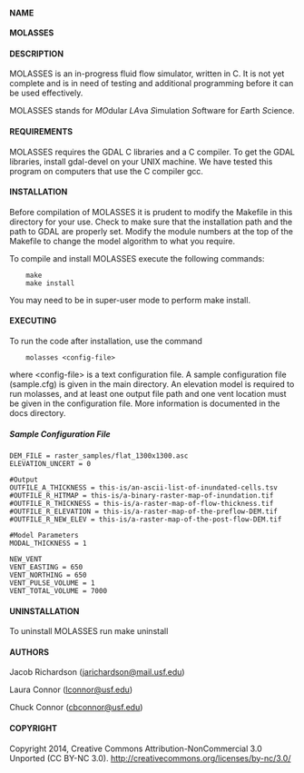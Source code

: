 #### NAME
**MOLASSES**
 
#### DESCRIPTION

MOLASSES is an in-progress fluid flow simulator, written in C. It is not yet complete and is in need of testing and additional programming before it can be used effectively.

MOLASSES stands for *MO*dular *LA*va *S*imulation *S*oftware for *E*arth *S*cience.

#### REQUIREMENTS

MOLASSES requires the GDAL C libraries and a C compiler. To get the GDAL libraries, install gdal-devel on your UNIX machine. We have tested this program on computers that use the C compiler gcc.

#### INSTALLATION

Before compilation of MOLASSES it is prudent to modify the Makefile in this directory for your use. Check to make sure that the installation path and the path to GDAL are properly set. Modify the module numbers at the top of the Makefile to change the model algorithm to what you require.

To compile and install MOLASSES execute the following commands:

		make
		make install

You may need to be in super-user mode to perform make install.

#### EXECUTING

To run the code after installation, use the command

		molasses <config-file>

where \<config-file\> is a text configuration file. A sample configuration file (sample.cfg) is given in the main directory. An elevation model is required to run molasses, and at least one output file path and one vent location must be given in the configuration file. More information is documented in the docs directory.

##### Sample Configuration File

	DEM_FILE = raster_samples/flat_1300x1300.asc
	ELEVATION_UNCERT = 0
	
	#Output
	OUTFILE_A_THICKNESS = this-is/an-ascii-list-of-inundated-cells.tsv
	#OUTFILE_R_HITMAP = this-is/a-binary-raster-map-of-inundation.tif
	#OUTFILE_R_THICKNESS = this-is/a-raster-map-of-flow-thickness.tif
	#OUTFILE_R_ELEVATION = this-is/a-raster-map-of-the-preflow-DEM.tif
	#OUTFILE_R_NEW_ELEV = this-is/a-raster-map-of-the-post-flow-DEM.tif
	
	#Model Parameters
	MODAL_THICKNESS = 1
	
	NEW_VENT
	VENT_EASTING = 650
	VENT_NORTHING = 650
	VENT_PULSE_VOLUME = 1
	VENT_TOTAL_VOLUME = 7000

#### UNINSTALLATION

To uninstall MOLASSES run
		make uninstall

#### AUTHORS

Jacob Richardson (jarichardson@mail.usf.edu)

Laura Connor     (lconnor@usf.edu)

Chuck Connor     (cbconnor@usf.edu)

#### COPYRIGHT

Copyright 2014, Creative Commons Attribution-NonCommercial 3.0 Unported (CC BY-NC 3.0). http://creativecommons.org/licenses/by-nc/3.0/
